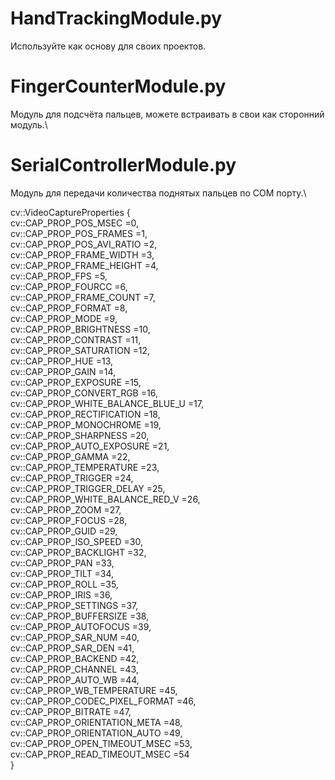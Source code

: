 # HandTrackingModule.py 
  Используйте как основу для своих проектов.
# FingerCounterModule.py 
  Модуль для подсчёта пальцев, можете встраивать в свои как сторонний модуль.\
# SerialControllerModule.py
  Модуль для передачи количества поднятых пальцев по COM порту.\

cv::VideoCaptureProperties {\
  cv::CAP_PROP_POS_MSEC =0,\
  cv::CAP_PROP_POS_FRAMES =1,\
  cv::CAP_PROP_POS_AVI_RATIO =2,\
  cv::CAP_PROP_FRAME_WIDTH =3,\
  cv::CAP_PROP_FRAME_HEIGHT =4,\
  cv::CAP_PROP_FPS =5,\
  cv::CAP_PROP_FOURCC =6,\
  cv::CAP_PROP_FRAME_COUNT =7,\
  cv::CAP_PROP_FORMAT =8,\
  cv::CAP_PROP_MODE =9,\
  cv::CAP_PROP_BRIGHTNESS =10,\
  cv::CAP_PROP_CONTRAST =11,\
  cv::CAP_PROP_SATURATION =12,\
  cv::CAP_PROP_HUE =13,\
  cv::CAP_PROP_GAIN =14,\
  cv::CAP_PROP_EXPOSURE =15,\
  cv::CAP_PROP_CONVERT_RGB =16,\
  cv::CAP_PROP_WHITE_BALANCE_BLUE_U =17,\
  cv::CAP_PROP_RECTIFICATION =18,\
  cv::CAP_PROP_MONOCHROME =19,\
  cv::CAP_PROP_SHARPNESS =20,\
  cv::CAP_PROP_AUTO_EXPOSURE =21,\
  cv::CAP_PROP_GAMMA =22,\
  cv::CAP_PROP_TEMPERATURE =23,\
  cv::CAP_PROP_TRIGGER =24,\
  cv::CAP_PROP_TRIGGER_DELAY =25,\
  cv::CAP_PROP_WHITE_BALANCE_RED_V =26,\
  cv::CAP_PROP_ZOOM =27,\
  cv::CAP_PROP_FOCUS =28,\
  cv::CAP_PROP_GUID =29,\
  cv::CAP_PROP_ISO_SPEED =30,\
  cv::CAP_PROP_BACKLIGHT =32,\
  cv::CAP_PROP_PAN =33,\
  cv::CAP_PROP_TILT =34,\
  cv::CAP_PROP_ROLL =35,\
  cv::CAP_PROP_IRIS =36,\
  cv::CAP_PROP_SETTINGS =37,\
  cv::CAP_PROP_BUFFERSIZE =38,\
  cv::CAP_PROP_AUTOFOCUS =39,\
  cv::CAP_PROP_SAR_NUM =40,\
  cv::CAP_PROP_SAR_DEN =41,\
  cv::CAP_PROP_BACKEND =42,\
  cv::CAP_PROP_CHANNEL =43,\
  cv::CAP_PROP_AUTO_WB =44,\
  cv::CAP_PROP_WB_TEMPERATURE =45,\
  cv::CAP_PROP_CODEC_PIXEL_FORMAT =46,\
  cv::CAP_PROP_BITRATE =47,\
  cv::CAP_PROP_ORIENTATION_META =48,\
  cv::CAP_PROP_ORIENTATION_AUTO =49,\
  cv::CAP_PROP_OPEN_TIMEOUT_MSEC =53,\
  cv::CAP_PROP_READ_TIMEOUT_MSEC =54\
}